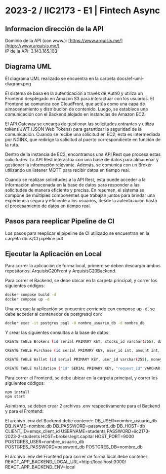 # 2023-2 / IIC2173 - E1 | Fintech Async


## Informacion dirección de la API

Dominio de la API (con www.): [https://www.arquisis.me/](https://www.arquisis.me/)<br>
IP de la API: 3.143.165.103

## Diagrama UML

El diagrama UML realizado se encuentra en la carpeta docs/e1-uml-diagram.png

El sistema se basa en la autenticación a través de Auth0 y utiliza un Frontend desplegado en Amazon S3 para interactuar con los usuarios. El Frontend se comunica con CloudFront, que actúa como una capa de almacenamiento y distribución de contenido. Luego, se establece una comunicación con el Backend alojado en instancias de Amazon EC2.

El API Gateway se encarga de gestionar las solicitudes entrantes y utiliza tokens JWT (JSON Web Tokens) para garantizar la seguridad de la comunicación. Cuando se recibe una solicitud en EC2, esta es intermediada por NGINX, que redirige la solicitud al puerto correspondiente en función de la ruta.

Dentro de la instancia de EC2, encontramos una API Rest que procesa estas solicitudes. La API Rest interactúa con una base de datos para almacenar y gestionar la información relevante. Además, se comunica con un Broker utilizando un listener MQTT para recibir datos en tiempo real.

Cuando se realizan solicitudes a la API Rest, esta puede acceder a la información almacenada en la base de datos para responder a las solicitudes de manera eficiente y precisa. En resumen, el sistema se compone de múltiples componentes que trabajan juntos para brindar una experiencia segura y eficiente a los usuarios, desde la autenticación hasta el procesamiento de datos en tiempo real.


## Pasos para reeplicar Pipeline de CI


Los pasos para reeplicar el pipeline de CI utilizado se encuentran en la carpeta docs/CI pipeline.pdf


## Ejecutar la Aplicación en Local

Para correr la aplicación de forma local, primero se deben descargar ambos repositorios: ArquisisG20Front y ArquisisG20Backend.

Para correr el Backend, se debe ubicar en la carpeta principal, y correr los siguientes códigos:

```sh
docker compose build -d
docker compose up -d
```
Una vez que la aplicación se encuentre corriendo con compose up -d, se debe acceder al contenedor de postgresql con:
```sh
docker exec -it postgres psql -U nombre_usuario_db -d nombre_db
```
Y crear las siguientes consultas a la base de datos:
```sh
CREATE TABLE Brokers (id serial PRIMARY KEY, stocks_id varchar(255), datetime varchar(255), stocks_symbol varchar(255), stocks_shortName varchar(255), stocks_price float, stocks_currency varchar(255), stocks_source varchar(255), created_at DATE, updated_at DATE);

CREATE TABLE Purchase (id serial PRIMARY KEY, user_id int, amount int, group_id varchar(255), datetime varchar(255), stocks_symbol varchar(255), stocks_shortName varchar(255), country varchar(255), city varchar(255), location varchar(255), created_at DATE, updated_at DATE);

CREATE TABLE Wallet (id serial PRIMARY KEY, user_id varchar(255), money float, created_at DATE, updated_at DATE);

CREATE TABLE Validation ("id" SERIAL PRIMARY KEY, "request_id" VARCHAR(255), "group_id" VARCHAR(255), "seller" FLOAT, "valid" BOOLEAN, "created_at" TIMESTAMP, "updated_at" TIMESTAMP);
```

Para correr el Frontend, se debe ubicar en la carpeta principal, y correr los siguientes códigos:
```sh
npm install
npm start
```

Asimismo, se deben crear 2 archivos .env respectivamente para el Backend y para el Frontend:

El archivo .env del Backend debe contener:
DB_USER=nombre_usuario_db
DB_NAME=nombre_db
DB_PASSWORD=password_db
DB_HOST=db
CLIENT_ID=emqx_client_id
USERNAME=students
PASSWORD=iic2173-2023-2-students
HOST=broker.legit.capital
HOST_PORT=9000
POSTGRES_USER=nombre_usuario_db
POSTGRES_PASSWORD=password_db
POSTGRES_DB=nombre_db

El archivo .env del Frontend para correr de forma local debe contener:
REACT_APP_BACKEND_LOCAL_URL=http://localhost:3000/
REACT_APP_BACKEND_ENV=local
